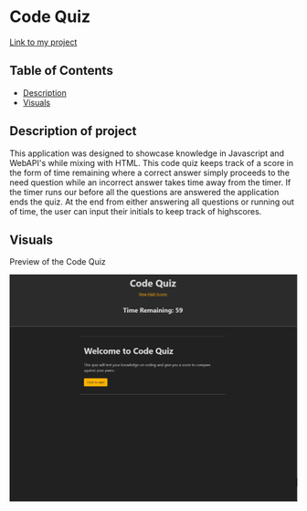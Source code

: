# Code Quiz

[Link to my project](https://smoke5643.github.io/code-quiz/)

## Table of Contents
- [Description](#description-of-project)
- [Visuals](#visuals)

## Description of project

This application was designed to showcase knowledge in Javascript and WebAPI's while mixing with HTML. This code quiz keeps track of a score in the form of time remaining where a correct answer simply proceeds to the need question while an incorrect answer takes time away from the timer. If the timer runs our before all the questions are answered the application ends the quiz. At the end from either answering all questions or running out of time, the user can input their initials to keep track of highscores.


## Visuals

Preview of the Code Quiz

![image](assets/images/screenshot.png)